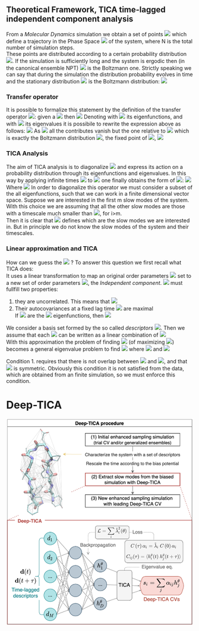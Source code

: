 ## Theoretical Framework, TICA time-lagged independent component analysis  

<!-- <img src="https://render.githubusercontent.com/render/math?math= width="500" height="600""> for math formulas -->

From a *Molecular Dynamics* simulation we obtain a set of points <img src="https://render.githubusercontent.com/render/math?math=\left\{ \vec {x}(t_i),\vec {p}(t_i) \right\} _{i=1,N}"> which define a trajectory in the Phase Space <img src="https://render.githubusercontent.com/render/math?math=\Omega"> of the system, where N is the total number of simulation steps.  
These points are distributed according to a certain probability distribution <img src="https://render.githubusercontent.com/render/math?math=p_t(\vec x)">. If the simulation is sufficiently long and the system is ergodic then (in the canonical ensemble NPT) <img src="https://render.githubusercontent.com/render/math?math=p(\vec x) = \dfrac{e^{-\beta U(\vec x)}}{Z}"> is the Boltzmann one. Strictly speaking we can say that during the simulation the distribution probability evolves in time and the stationary distribution <img src="https://render.githubusercontent.com/render/math?math=\mu (\vec x)"> is the Boltzmann distribution: <img src="https://render.githubusercontent.com/render/math?math=\lim_{\tau \rightarrow \infty} p_{t \oplus \tau}(\vec x)  = \mu (\vec x)">  

### Transfer operator
It is possible to formalize this statement by the definition of the transfer operator <img src="https://render.githubusercontent.com/render/math?math=\mathcal{T}(\tau)">: given a <img src="https://render.githubusercontent.com/render/math?math=p_t(\vec x)"> then <img src="https://render.githubusercontent.com/render/math?math=p_{t\oplus\tau}(\vec x) = \mathcal{T}(\tau) \circ p_t(\vec x)">
Denoting with <img src="https://render.githubusercontent.com/render/math?math=\psi_i(\vec x)"> its eigenfunctions, and with <img src="https://render.githubusercontent.com/render/math?math=\lambda_i(\tau) = e^{-\frac{\tau}{t_i}}"> its eigenvalues it is possibile to rewrite the expression above as follows: <img src="https://render.githubusercontent.com/render/math?math=p_{t\oplus\tau}(\vec x) = \mathcal{T}(\tau) \circ p_t(\vec x) = \sum_i e^{-\frac{\tau}{t_i}} \langle p_t(\vec x) \psi_i(\vec x) \rangle \psi_i(\vec x)">
As <img src="https://render.githubusercontent.com/render/math?math=\tau \rightarrow \infty"> all the contributes vanish but the one relative to <img src="https://render.githubusercontent.com/render/math?math=t_i \rightarrow \infty"> which is exactly the Boltzmann distribution <img src="https://render.githubusercontent.com/render/math?math=\mu(\vec x)">, the fixed point of <img src="https://render.githubusercontent.com/render/math?math=\mathcal{T}(\tau)">, <img src="https://render.githubusercontent.com/render/math?math=\mathcal{T}(\tau) \circ \mu(\vec x) = \mu (\vec x)">
  
### TICA Analysis  
The aim of TICA analysis is to diagonalize <img src="https://render.githubusercontent.com/render/math?math=\mathcal{T}(\tau)"> and express its action on a probability distribution through its eigenfunctions and eigenvalues. In this way by applying infinite times <img src="https://render.githubusercontent.com/render/math?math=\mathcal{T}(\tau)"> to <img src="https://render.githubusercontent.com/render/math?math=p_t(\vec x)"> one finally obtains the form of <img src="https://render.githubusercontent.com/render/math?math=\mu (\vec x)">:
<img src="https://render.githubusercontent.com/render/math?math=\lim_{k \rightarrow \infty} \left( \prod^k \mathcal{T}(\tau) \right) \circ p_t(\vec x) =\lim_{k \rightarrow \infty} \mathcal{T}(k \tau) p_t(\vec x) = \lim_{k \rightarrow \infty} p_{t\oplus k \tau} (\vec x) = \lim_{k \rightarrow \infty} \sum_i e^{-\frac{k \tau}{t_i}} \langle p_t(\vec x) \psi_i(\vec x) \rangle \psi_i(\vec x) = \mu (\vec x)">  
Where <img src="https://render.githubusercontent.com/render/math?math=\langle p_t(\vec x) \psi_i(\vec x) \rangle = \int d \vec x p_t(\vec x) \psi_i(\vec x) e^{-\beta U(\vec x)}">
In order to diagonalize this operator we must consider a subset of the all eigenfunctions, such that we can work in a finite dimensional vector space. Suppose we are interested in the first m slow modes of the system. With this choice we are assuming that all the other slow modes are those with a timescale much smaller than <img src="https://render.githubusercontent.com/render/math?math=\tau: e^{-\frac{\tau}{t_i}} \rightarrow 0">, for i>m.  
Then it is clear that <img src="https://render.githubusercontent.com/render/math?math=\tau"> defines which are the slow modes we are interested in. But in principle we do not know the slow modes of the system and their timescales.  

### Linear approximation and TICA
How can we guess the <img src="https://render.githubusercontent.com/render/math?math=\psi_i(\vec x)"> ? 
To answer this question we first recall what TICA does:   
It uses a linear transformation to map an original order parameters <img src="https://render.githubusercontent.com/render/math?math=d_j(\vec x)"> set to a new set of order parameters <img src="https://render.githubusercontent.com/render/math?math=\psi_i(\vec x)">, the *Independent component*. <img src="https://render.githubusercontent.com/render/math?math=\psi_i(\vec x)"> must fullfill two properties:  
1.  they are uncorrelated. This means that <img src="https://render.githubusercontent.com/render/math?math=\langle \psi_i(\vec x_t) \psi_j(\vec x_{t} \rangle = \delta_{i,j}">
2.  Their autocovariances at a fixed lag time <img src="https://render.githubusercontent.com/render/math?math=\tau"> are maximal  
If <img src="https://render.githubusercontent.com/render/math?math=\psi_i(\vec x)"> are the <img src="https://render.githubusercontent.com/render/math?math=\mathcal{T}(\tau)"> eigenfunctions, then <img src="https://render.githubusercontent.com/render/math?math=\langle \psi_i(\vec x_t) \psi_i(\vec x_{t\oplus\tau}) \rangle = \lambda_i">  
  
We consider a basis set formed by the so called *descriptors* <img src="https://render.githubusercontent.com/render/math?math=d_j(\vec x)$, $\left\{ d_j(\vec x) \right\}_{j=1,n}">. Then we assume that each <img src="https://render.githubusercontent.com/render/math?math=\psi_i(\vec x)"> can be written as a linear combination of <img src="https://render.githubusercontent.com/render/math?math=\{d_j(\vec x)\}$: $\psi_i(\vec x) = \sum_j^n b_{ij} d_j(\vec x)">  
With this approximation the problem of finding <img src="https://render.githubusercontent.com/render/math?math=\psi_i(\vec x)"> (of maximizing <img src="https://render.githubusercontent.com/render/math?math=\lambda_i">) becomes a general eigenvalue problem to find <img src="https://render.githubusercontent.com/render/math?math=b_{ij} C^d(\tau) \cdot \vec b_i = \lambda_i C^d(0) \cdot \vec b_i">
where <img src="https://render.githubusercontent.com/render/math?math=C_{ij}^d(\tau) = \langle d_i(\vec x_t) d_j(\vec x_{t\oplus\tau})  \rangle"> and <img src="https://render.githubusercontent.com/render/math?math=C_{ij}^d(0) = \langle d_i(\vec x_t) d_j(\vec x_{t})  \rangle">
  
Condition 1. requires that there is not overlap between <img src="https://render.githubusercontent.com/render/math?math=\lambda_i"> and <img src="https://render.githubusercontent.com/render/math?math=\lambda_j">, and that <img src="https://render.githubusercontent.com/render/math?math=C^d(\tau)"> is symmetric. Obviously this condition it is not satisfied from the data, which are obtained from an finite simulation, so we must enforce this condition.  

# Deep-TICA  
<img src="../images/DeepTICA_scheme.png">
